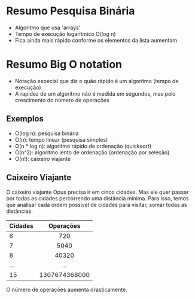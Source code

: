 # Resumo Pesquisa Binária

- Algoritmo que usa 'arrays'
- Tempo de execução logarítmico O(log n)
- Fica ainda mais rápido conforme os elementos da lista aumentam

# Resumo Big O notation

- Notação especial que diz o quão rápido é um algoritmo (tempo de execução)
- A rapidez de um algoritmo não é medida em segundos, mas pelo crescimento do número de operações

## Exemplos

- O(log n): pesquisa binária
- O(n): tempo linear (pesquisa simples)
- O(n * log n): algoritmo rápido de ordenação (quicksort)
- O(n^2): algoritmo lento de ordenação (ordenação por seleção)
- O(n!): caixeiro viajante


## Caixeiro Viajante

O caixeiro viajante Opus precisa ir em cinco cidades. Mas ele quer passar por todas as cidades percorrendo uma distância mínima. Para isso, temos que analisar cada ordem possível de cidades para visitar, somar todas as distâncias.

| Cidades | Operações | 
|----------|:--------:|
| 6 | 720 |
| 7 | 5040 |
| 8 | 40320 |
| ... | ... |
| 15 |  1307674368000 |

O número de operações aumenta drasticamente.